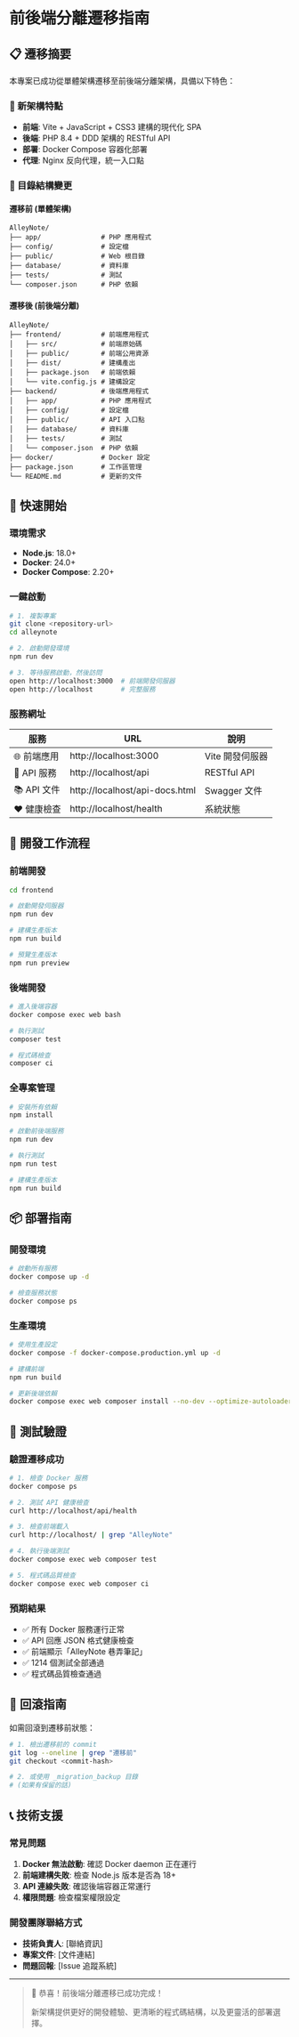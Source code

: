 # 前後端分離遷移指南

## 📋 遷移摘要

本專案已成功從單體架構遷移至前後端分離架構，具備以下特色：

### 🎯 新架構特點
- **前端**: Vite + JavaScript + CSS3 建構的現代化 SPA
- **後端**: PHP 8.4 + DDD 架構的 RESTful API
- **部署**: Docker Compose 容器化部署
- **代理**: Nginx 反向代理，統一入口點

### 📂 目錄結構變更

#### 遷移前 (單體架構)
```
AlleyNote/
├── app/               # PHP 應用程式
├── config/            # 設定檔
├── public/            # Web 根目錄
├── database/          # 資料庫
├── tests/             # 測試
└── composer.json      # PHP 依賴
```

#### 遷移後 (前後端分離)
```
AlleyNote/
├── frontend/          # 前端應用程式
│   ├── src/           # 前端原始碼
│   ├── public/        # 前端公用資源
│   ├── dist/          # 建構產出
│   ├── package.json   # 前端依賴
│   └── vite.config.js # 建構設定
├── backend/           # 後端應用程式
│   ├── app/           # PHP 應用程式
│   ├── config/        # 設定檔
│   ├── public/        # API 入口點
│   ├── database/      # 資料庫
│   ├── tests/         # 測試
│   └── composer.json  # PHP 依賴
├── docker/            # Docker 設定
├── package.json       # 工作區管理
└── README.md          # 更新的文件
```

## 🚀 快速開始

### 環境需求
- **Node.js**: 18.0+
- **Docker**: 24.0+
- **Docker Compose**: 2.20+

### 一鍵啟動
```bash
# 1. 複製專案
git clone <repository-url>
cd alleynote

# 2. 啟動開發環境
npm run dev

# 3. 等待服務啟動，然後訪問
open http://localhost:3000  # 前端開發伺服器
open http://localhost       # 完整服務
```

### 服務網址
| 服務 | URL | 說明 |
|------|-----|------|
| 🌐 前端應用 | http://localhost:3000 | Vite 開發伺服器 |
| 🔌 API 服務 | http://localhost/api | RESTful API |
| 📚 API 文件 | http://localhost/api-docs.html | Swagger 文件 |
| ❤️ 健康檢查 | http://localhost/health | 系統狀態 |

## 🔧 開發工作流程

### 前端開發
```bash
cd frontend

# 啟動開發伺服器
npm run dev

# 建構生產版本
npm run build

# 預覽生產版本
npm run preview
```

### 後端開發
```bash
# 進入後端容器
docker compose exec web bash

# 執行測試
composer test

# 程式碼檢查
composer ci
```

### 全專案管理
```bash
# 安裝所有依賴
npm install

# 啟動前後端服務
npm run dev

# 執行測試
npm run test

# 建構生產版本
npm run build
```

## 📦 部署指南

### 開發環境
```bash
# 啟動所有服務
docker compose up -d

# 檢查服務狀態
docker compose ps
```

### 生產環境
```bash
# 使用生產設定
docker compose -f docker-compose.production.yml up -d

# 建構前端
npm run build

# 更新後端依賴
docker compose exec web composer install --no-dev --optimize-autoloader
```

## 🧪 測試驗證

### 驗證遷移成功
```bash
# 1. 檢查 Docker 服務
docker compose ps

# 2. 測試 API 健康檢查
curl http://localhost/api/health

# 3. 檢查前端載入
curl http://localhost/ | grep "AlleyNote"

# 4. 執行後端測試
docker compose exec web composer test

# 5. 程式碼品質檢查
docker compose exec web composer ci
```

### 預期結果
- ✅ 所有 Docker 服務運行正常
- ✅ API 回應 JSON 格式健康檢查
- ✅ 前端顯示「AlleyNote 巷弄筆記」
- ✅ 1214 個測試全部通過
- ✅ 程式碼品質檢查通過

## 🔄 回滾指南

如需回滾到遷移前狀態：

```bash
# 1. 檢出遷移前的 commit
git log --oneline | grep "遷移前"
git checkout <commit-hash>

# 2. 或使用 _migration_backup 目錄
# (如果有保留的話)
```

## 📞 技術支援

### 常見問題
1. **Docker 無法啟動**: 確認 Docker daemon 正在運行
2. **前端建構失敗**: 檢查 Node.js 版本是否為 18+
3. **API 連線失敗**: 確認後端容器正常運行
4. **權限問題**: 檢查檔案權限設定

### 開發團隊聯絡方式
- **技術負責人**: [聯絡資訊]
- **專案文件**: [文件連結]
- **問題回報**: [Issue 追蹤系統]

---

> 🎉 恭喜！前後端分離遷移已成功完成！
>
> 新架構提供更好的開發體驗、更清晰的程式碼結構，以及更靈活的部署選擇。
